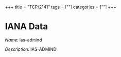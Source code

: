 +++
title = "TCP/2141"
tags = [""]
categories = [""]
+++

# IANA Data

_Name:_ ias-admind

_Description:_ IAS-ADMIND


